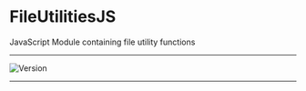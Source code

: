 # FileUtilitiesJS
JavaScript Module containing file utility functions

---

![Version](https://img.shields.io/badge/Version-1.0.0-brightgreen)

---
